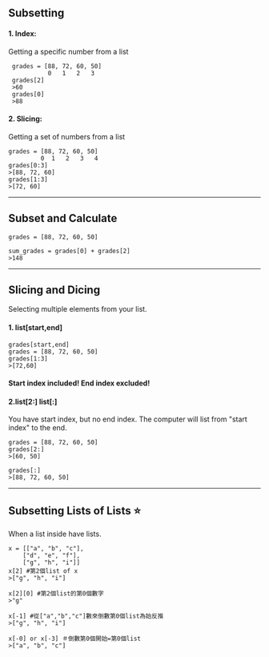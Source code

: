 ## Subsetting

#### 1. Index:
 Getting a specific number from a list
```=1
 grades = [88, 72, 60, 50]
           0   1   2   3
 grades[2]
 >60
 grades[0]
 >88
```

#### 2. Slicing:
 Getting a set of numbers from a list
 ```=1
 grades = [88, 72, 60, 50]
          0  1   2   3   4
 grades[0:3]
 >[88, 72, 60]
 grades[1:3]
 >[72, 60]
```


---

## Subset and Calculate
```=1
grades = [88, 72, 60, 50]

sum_grades = grades[0] + grades[2]
>148
```



---


## Slicing and Dicing
  Selecting multiple elements from your list.

#### 1. list[start,end]
```=1
grades[start,end]
grades = [88, 72, 60, 50]
grades[1:3]
>[72,60]
```
#### **Start** index **included**! **End** index **excluded**!

#### 2.list[2:] list[:]
 You have start index, but no end index.
 The computer will list from "start index" to the end.
```=1
grades = [88, 72, 60, 50]
grades[2:]
>[60, 50]

grades[:]
>[88, 72, 60, 50]
```

--- 
## Subsetting Lists of Lists :star:
 When a list inside have lists.
 ```=1
 x = [["a", "b", "c"],
     ["d", "e", "f"],
     ["g", "h", "i"]]
x[2] #第2個list of x
>["g", "h", "i"] 

x[2][0] #第2個list的第0個數字
>"g"

x[-1] #從["a","b","c"]數來倒數第0個list為始反推
>["g", "h", "i"]

x[-0] or x[-3] ＃倒數第0個開始=第0個list
>["a", "b", "c"]
 ```

